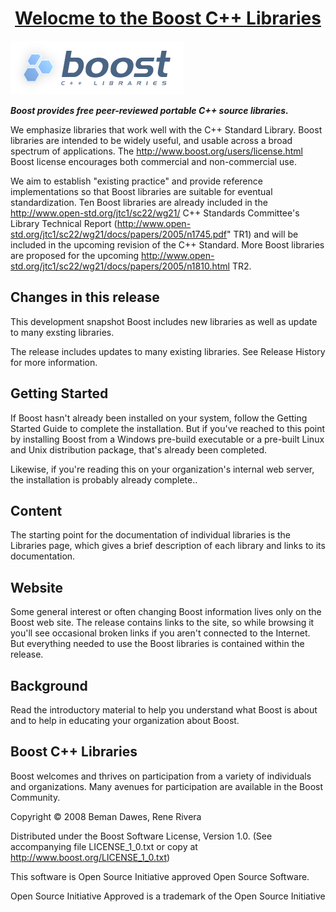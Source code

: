 
<h1  align="center"><u>Welocme to the Boost C++ Libraries</u></h1>

![](boost.png)



***Boost provides free peer-reviewed portable C++ source libraries.***

  
  We emphasize libraries that work well with the C++ Standard Library.
  Boost libraries are intended to be widely useful, and usable across a broad
  spectrum of applications. The http://www.boost.org/users/license.html Boost 
  license encourages both commercial and non-commercial use.


  We aim to establish "existing practice" and provide reference
  implementations so that Boost libraries are suitable for eventual
  standardization. Ten Boost libraries are already included in the 
  http://www.open-std.org/jtc1/sc22/wg21/ C++ Standards Committee's
  Library Technical Report 
  (http://www.open-std.org/jtc1/sc22/wg21/docs/papers/2005/n1745.pdf" TR1)
  and will be included in the upcoming revision of the C++ Standard. More
  Boost libraries are proposed for the upcoming 
  http://www.open-std.org/jtc1/sc22/wg21/docs/papers/2005/n1810.html  TR2.
  
## Changes in this release
  
This development snapshot Boost includes new libraries as well as update to many exsting libraries.

The release includes updates to many existing libraries. See Release History for more information.


  
## Getting Started
  
If Boost hasn't already been installed on your system, follow the Getting Started Guide to complete the installation. But if you've reached to this point by installing Boost from a Windows pre-build executable or a pre-built Linux and Unix distribution package, that's already been completed. 

Likewise, if you're reading this on your organization's internal web server, the installation is probably already complete..

## Content

The starting point for the documentation of individual libraries is the Libraries page, which gives a brief description of each library and links to its documentation.

## Website

Some general interest or often changing Boost information lives only on the Boost web site. The release contains links to the site, so while browsing it you'll see occasional broken links if you aren't connected to the Internet. But everything needed to use the Boost libraries is contained within the release.

## Background

Read the introductory material to help you understand what Boost is about and to help in educating your organization about Boost.


## Boost C++ Libraries

Boost welcomes and thrives on participation from a variety of individuals and organizations. Many avenues for participation are available in the Boost Community.

Copyright © 2008 Beman Dawes, Rene Rivera

Distributed under the Boost Software License, Version 1.0. (See accompanying file LICENSE_1_0.txt or copy at http://www.boost.org/LICENSE_1_0.txt)

This software is Open Source Initiative approved Open Source Software.

Open Source Initiative Approved is a trademark of the Open Source Initiative

